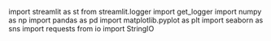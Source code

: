 import streamlit as st
from streamlit.logger import get_logger
import numpy as np
import pandas as pd
import matplotlib.pyplot as plt
import seaborn as sns
import requests
from io import StringIO
